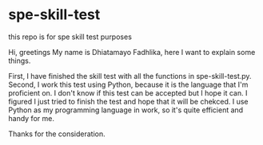 # spe-skill-test
this repo is for spe skill test purposes


Hi, greetings
My name is Dhiatamayo Fadhlika, here I want to explain some things.

First, I have finished the skill test with all the functions in spe-skill-test.py.
Second, I work this test using Python, because it is the language that I'm proficient on. I don't know if this test can be accepted but I hope it can. I figured I just tried to finish the test and hope that it will be chekced. I use Python as my programming language in work, so it's quite efficient and handy for me. 

Thanks for the consideration. 

